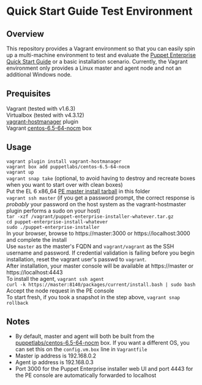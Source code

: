 # Quick Start Guide Test Environment

## Overview
This repository provides a Vagrant environment so that you can easily spin up a multi-machine environment to test and evaluate the [Puppet Enterprise Quick Start Guide](http://docs.puppetlabs.com/pe/latest/quick_start.html) or a basic installation scenario. Currently, the Vagrant environment only provides a Linux master and agent node and not an additional Windows node.

## Prequisites
Vagrant (tested with v1.6.3)  
Virtualbox (tested with v4.3.12)  
[vagrant-hostmanager](https://github.com/smdahlen/vagrant-hostmanager) plugin  
Vagrant [centos-6.5-64-nocm](https://vagrantcloud.com/puppetlabs/centos-6.5-64-nocm) box  

## Usage
`vagrant plugin install vagrant-hostmanager`  
`vagrant box add puppetlabs/centos-6.5-64-nocm`  
`vagrant up`  
`vagrant snap take` (optional, to avoid having to destroy and recreate boxes when you want to start over with clean boxes)  
Put the EL 6 x86_64 [PE master install tarball](http://puppetlabs.com/download-puppet-enterprise) in this folder  
`vagrant ssh master` (if you get a password prompt, the correct response is *probably* your password on the host system as the vagrant-hostmaster plugin performs a sudo on your host)  
`tar -xzf /vagrant/puppet-enterprise-installer-whatever.tar.gz`  
`cd puppet-enterprise-install-whatever`  
`sudo ./puppet-enterprise-installer`  
In your browser, browse to https://master:3000 or https://localhost:3000 and complete the install  
Use `master` as the master's FQDN and `vagrant/vagrant` as the SSH username and password. If credential validation is failing before you begin installation, reset the vagrant user's passwd to `vagrant`.  
After installation, your master console will be available at https://master or https://localhost:4443  
To install the agent, `vagrant ssh agent`  
`curl -k https://master:8140/packages/current/install.bash | sudo bash`  
Accept the node request in the PE console  
To start fresh, if you took a snapshot in the step above, `vagrant snap rollback`

## Notes
* By default, master and agent will both be built from the [puppetlabs/centos-6.5-64-nocm](https://vagrantcloud.com/puppetlabs/centos-6.5-64-nocm) box. If you want a different OS, you can set this on the `config.vm.box` line in `Vagrantfile`
* Master ip address is 192.168.0.2  
* Agent ip address is 192.168.0.3  
* Port 3000 for the Puppet Enterprise installer web UI and port 4443 for the PE console are automatically forwarded to localhost  

